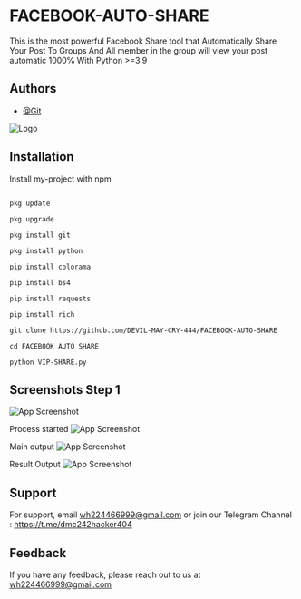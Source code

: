 
# FACEBOOK-AUTO-SHARE
This is the most powerful Facebook Share tool that Automatically Share  Your Post To Groups And All member in the group will  view your post automatic 1000℅ With Python >=3.9


## Authors

- [@Git](https://www.github.com/DEVIL-MAY-CRY-444)


![Logo](https://firebasestorage.googleapis.com/v0/b/testing-766a5.appspot.com/o/storage%2Fdata%2FScreenshot_2023-05-12-15-34-12.png?alt=media&token=cde0d23e-9edd-4f4d-a220-90c10137db4a)


## Installation

Install my-project with npm

```

pkg update

pkg upgrade

pkg install git

pkg install python

pip install colorama

pip install bs4

pip install requests

pip install rich

git clone https://github.com/DEVIL-MAY-CRY-444/FACEBOOK-AUTO-SHARE

cd FACEBOOK AUTO SHARE

python VIP-SHARE.py
```
    
## Screenshots Step 1

![App Screenshot](https://firebasestorage.googleapis.com/v0/b/testing-766a5.appspot.com/o/storage%2Fdata%2FScreenshot_2023-05-25-07-24-26.png?alt=media&token=b441de3d-ad40-465c-9f92-f637c7c84bdc)

Process started
![App Screenshot](https://firebasestorage.googleapis.com/v0/b/testing-766a5.appspot.com/o/storage%2Fdata%2FIMG_1684996438271.jpg?alt=media&token=c637cf51-dd2e-4ed5-9a02-63c484467d85)

Main output
![App Screenshot](https://firebasestorage.googleapis.com/v0/b/testing-766a5.appspot.com/o/storage%2Fdata%2FScreenshot_2023-05-25-07-29-42.png?alt=media&token=bcec5c68-7ee5-49a4-b893-afbaec46cc7c)

Result Output
![App Screenshot](https://firebasestorage.googleapis.com/v0/b/testing-766a5.appspot.com/o/storage%2Fdata%2FScreenshot_2023-05-25-07-29-59.png?alt=media&token=e8107075-3095-49d5-b0b0-448e996eacf7)




## Support

For support, email wh224466999@gmail.com or join our Telegram Channel : https://t.me/dmc242hacker404


## Feedback

If you have any feedback, please reach out to us at wh224466999@gmail.com

